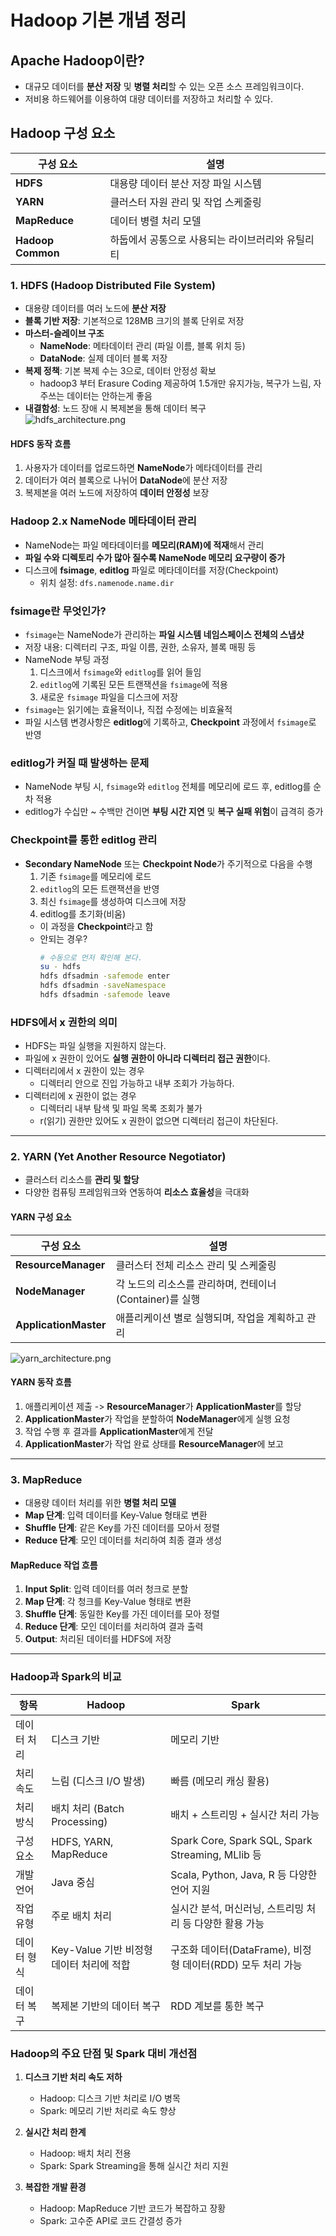 # Hadoop 기본 개념 정리

## Apache Hadoop이란?
- 대규모 데이터를 **분산 저장** 및 **병렬 처리**할 수 있는 오픈 소스 프레임워크이다.  
- 저비용 하드웨어를 이용하여 대량 데이터를 저장하고 처리할 수 있다.

## Hadoop 구성 요소

| 구성 요소         | 설명                                                                 |
|------------------|-----------------------------------------------------------------------|
| **HDFS**          | 대용량 데이터 분산 저장 파일 시스템                                   |
| **YARN**          | 클러스터 자원 관리 및 작업 스케줄링                                    |
| **MapReduce**     | 데이터 병렬 처리 모델                                                 |
| **Hadoop Common** | 하둡에서 공통으로 사용되는 라이브러리와 유틸리티                       |


### 1. HDFS (Hadoop Distributed File System)
- 대용량 데이터를 여러 노드에 **분산 저장**  
- **블록 기반 저장**: 기본적으로 128MB 크기의 블록 단위로 저장  
- **마스터-슬레이브 구조**  
  - **NameNode**: 메타데이터 관리 (파일 이름, 블록 위치 등)  
  - **DataNode**: 실제 데이터 블록 저장  
- **복제 정책**: 기본 복제 수는 3으로, 데이터 안정성 확보  
  - hadoop3 부터 Erasure Coding 제공하여 1.5개만 유지가능, 복구가 느림, 자주쓰는 데이터는 안하는게 좋음
- **내결함성**: 노드 장애 시 복제본을 통해 데이터 복구  
![hdfs_architecture.png](hdfs_architecture.png)

#### HDFS 동작 흐름
1. 사용자가 데이터를 업로드하면 **NameNode**가 메타데이터를 관리  
2. 데이터가 여러 블록으로 나뉘어 **DataNode**에 분산 저장  
3. 복제본을 여러 노드에 저장하여 **데이터 안정성** 보장  

### Hadoop 2.x NameNode 메타데이터 관리
- NameNode는 파일 메타데이터를 **메모리(RAM)에 적재**해서 관리
- **파일 수와 디렉토리 수가 많아 질수록 NameNode 메모리 요구량이 증가**
- 디스크에 **fsimage**, **editlog** 파일로 메타데이터를 저장(Checkpoint)
  - 위치 설정: `dfs.namenode.name.dir` 

### fsimage란 무엇인가?
- `fsimage`는 NameNode가 관리하는 **파일 시스템 네임스페이스 전체의 스냅샷**
- 저장 내용: 디렉터리 구조, 파일 이름, 권한, 소유자, 블록 매핑 등
- NameNode 부팅 과정
  1. 디스크에서 `fsimage`와 `editlog`를 읽어 들임
  2. `editlog`에 기록된 모든 트랜잭션을 `fsimage`에 적용
  3. 새로운 `fsimage` 파일을 디스크에 저장
- `fsimage`는 읽기에는 효율적이나, 직접 수정에는 비효율적
- 파일 시스템 변경사항은 **editlog**에 기록하고, **Checkpoint** 과정에서 `fsimage`로 반영

### editlog가 커질 때 발생하는 문제
- NameNode 부팅 시, `fsimage`와 `editlog` 전체를 메모리에 로드 후, editlog를 순차 적용
- editlog가 수십만 ~ 수백만 건이면 **부팅 시간 지연** 및 **복구 실패 위험**이 급격히 증가

### Checkpoint를 통한 editlog 관리
- **Secondary NameNode** 또는 **Checkpoint Node**가 주기적으로 다음을 수행
  1. 기존 `fsimage`를 메모리에 로드
  2. `editlog`의 모든 트랜잭션을 반영
  3. 최신 `fsimage`를 생성하여 디스크에 저장
  4. editlog를 초기화(비움)
  - 이 과정을 **Checkpoint**라고 함
  - 안되는 경우?
    ```bash
    # 수동으로 먼저 확인해 본다.
    su - hdfs
    hdfs dfsadmin -safemode enter
    hdfs dfsadmin -saveNamespace
    hdfs dfsadmin -safemode leave
    ```

### HDFS에서 x 권한의 의미
- HDFS는 파일 실행을 지원하지 않는다. 
- 파일에 x 권한이 있어도 **실행 권한이 아니라 디렉터리 접근 권한**이다.
- 디렉터리에서 x 권한이 있는 경우
  - 디렉터리 안으로 진입 가능하고 내부 조회가 가능하다.
- 디렉터리에 x 권한이 없는 경우
  - 디렉터리 내부 탐색 및 파일 목록 조회가 불가
  - r(읽기) 권한만 있어도 x 권한이 없으면 디렉터리 접근이 차단된다.

---

### 2. YARN (Yet Another Resource Negotiator)
- 클러스터 리소스를 **관리 및 할당**  
- 다양한 컴퓨팅 프레임워크와 연동하여 **리소스 효율성**을 극대화  

#### YARN 구성 요소

| 구성 요소             | 설명                                                                                   |
|----------------------|-----------------------------------------------------------------------------------------|
| **ResourceManager**  | 클러스터 전체 리소스 관리 및 스케줄링                                                    |
| **NodeManager**      | 각 노드의 리소스를 관리하며, 컨테이너(Container)를 실행                                      |
| **ApplicationMaster**| 애플리케이션 별로 실행되며, 작업을 계획하고 관리                                         |

![yarn_architecture.png](yarn_architecture.png)
#### YARN 동작 흐름
1. 애플리케이션 제출 -> **ResourceManager**가 **ApplicationMaster**를 할당  
2. **ApplicationMaster**가 작업을 분할하여 **NodeManager**에게 실행 요청  
3. 작업 수행 후 결과를 **ApplicationMaster**에게 전달  
4. **ApplicationMaster**가 작업 완료 상태를 **ResourceManager**에 보고  

---

### 3. MapReduce
- 대용량 데이터 처리를 위한 **병렬 처리 모델**  
- **Map 단계**: 입력 데이터를 Key-Value 형태로 변환  
- **Shuffle 단계**: 같은 Key를 가진 데이터를 모아서 정렬  
- **Reduce 단계**: 모인 데이터를 처리하여 최종 결과 생성  

#### MapReduce 작업 흐름
1. **Input Split**: 입력 데이터를 여러 청크로 분할  
2. **Map 단계**: 각 청크를 Key-Value 형태로 변환  
3. **Shuffle 단계**: 동일한 Key를 가진 데이터를 모아 정렬  
4. **Reduce 단계**: 모인 데이터를 처리하여 결과 출력  
5. **Output**: 처리된 데이터를 HDFS에 저장  

---

### Hadoop과 Spark의 비교

| 항목         | Hadoop                                      | Spark                                                     |
|-------------|---------------------------------------------|-----------------------------------------------------------|
| 데이터 처리  | 디스크 기반                                   | 메모리 기반                                                |
| 처리 속도    | 느림 (디스크 I/O 발생)                        | 빠름 (메모리 캐싱 활용)                                     |
| 처리 방식    | 배치 처리 (Batch Processing)                  | 배치 + 스트리밍 + 실시간 처리 가능                           |
| 구성 요소    | HDFS, YARN, MapReduce                         | Spark Core, Spark SQL, Spark Streaming, MLlib 등             |
| 개발 언어    | Java 중심                                    | Scala, Python, Java, R 등 다양한 언어 지원                   |
| 작업 유형    | 주로 배치 처리                                | 실시간 분석, 머신러닝, 스트리밍 처리 등 다양한 활용 가능       |
| 데이터 형식  | Key-Value 기반 비정형 데이터 처리에 적합        | 구조화 데이터(DataFrame), 비정형 데이터(RDD) 모두 처리 가능   |
| 데이터 복구  | 복제본 기반의 데이터 복구                     | RDD 계보를 통한 복구                                         |

### Hadoop의 주요 단점 및 Spark 대비 개선점

1. **디스크 기반 처리 속도 저하**  
   - Hadoop: 디스크 기반 처리로 I/O 병목  
   - Spark: 메모리 기반 처리로 속도 향상  

2. **실시간 처리 한계**  
   - Hadoop: 배치 처리 전용  
   - Spark: Spark Streaming을 통해 실시간 처리 지원  

3. **복잡한 개발 환경**  
   - Hadoop: MapReduce 기반 코드가 복잡하고 장황  
   - Spark: 고수준 API로 코드 간결성 증가  
   